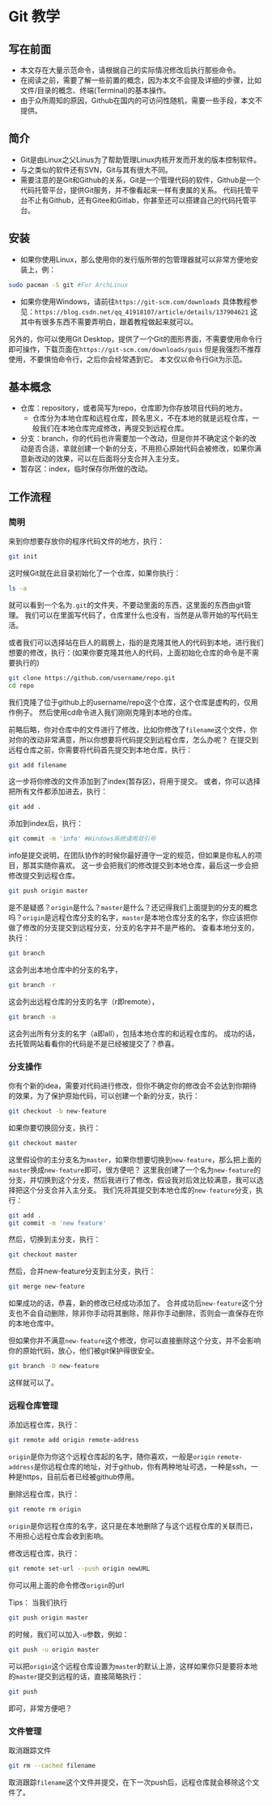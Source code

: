 # Git 教学

## 写在前面

- 本文存在大量示范命令，请根据自己的实际情况修改后执行那些命令。
- 在阅读之前，需要了解一些前置的概念，因为本文不会提及详细的步骤，比如文件/目录的概念、终端(Terminal)的基本操作。
- 由于众所周知的原因，Github在国内的可访问性随机，需要一些手段，本文不提供。

## 简介

- Git是由Linux之父Linus为了帮助管理Linux内核开发而开发的版本控制软件。
- 与之类似的软件还有SVN，Git与其有很大不同。
- 需要注意的是Git和Github的关系，Git是一个管理代码的软件，Github是一个代码托管平台，提供Git服务，并不像看起来一样有隶属的关系。
代码托管平台不止有Github，还有Gitee和Gitlab，你甚至还可以搭建自己的代码托管平台。

## 安装

- 如果你使用Linux，那么使用你的发行版所带的包管理器就可以非常方便地安装上，例：
```bash
sudo pacman -S git #For ArchLinux
```

- 如果你使用Windows，请前往`https://git-scm.com/downloads`
具体教程参见：`https://blog.csdn.net/qq_41918107/article/details/137904621`
这其中有很多东西不需要弄明白，跟着教程做起来就可以。

另外的，你可以使用Git Desktop，提供了一个Git的图形界面，不需要使用命令行即可操作，下载页面在`https://git-scm.com/downloads/guis`
但是我强烈不推荐使用，不要惧怕命令行，之后你会经常遇到它。
本文仅以命令行Git为示范。

## 基本概念

- 仓库：repository，或者简写为repo，仓库即为你存放项目代码的地方。
    - 仓库分为本地仓库和远程仓库，顾名思义，不在本地的就是远程仓库，一般我们在本地仓库完成修改，再提交到远程仓库。
- 分支：branch，你的代码也许需要加一个改动，但是你并不确定这个新的改动是否合适，拿就创建一个新的分支，不用担心原始代码会被修改，如果你满意新改动的效果，可以在后面将分支合并入主分支。
- 暂存区：index，临时保存你所做的改动。

## 工作流程


### 简明
来到你想要存放你的程序代码文件的地方，执行：
```bash
git init
```
这时候Git就在此目录初始化了一个仓库，如果你执行：
```bash
ls -a
```
就可以看到一个名为`.git`的文件夹，不要动里面的东西，这里面的东西由git管理。
我们可以在里面写代码了，仓库里什么也没有，当然是从零开始的写代码生活。

或者我们可以选择站在巨人的肩膀上，指的是克隆其他人的代码到本地，进行我们想要的修改，执行：(如果你要克隆其他人的代码，上面初始化仓库的命令是不需要执行的)
```bash
git clone https://github.com/username/repo.git
cd repo
```
我们克隆了位于github上的username/repo这个仓库，这个仓库是虚构的，仅用作例子。
然后使用cd命令进入我们刚刚克隆到本地的仓库。

前略后略，你对仓库中的文件进行了修改，比如你修改了`filename`这个文件，你对你的改动非常满意，所以你想要将代码提交到远程仓库，怎么办呢？
在提交到远程仓库之前，你需要将代码首先提交到本地仓库，执行：
```bash
git add filename
```
这一步将你修改的文件添加到了index(暂存区)，将用于提交。
或者，你可以选择把所有文件都添加进去，执行：
```bash
git add .
```
添加到index后，执行：
```bash
git commit -m 'info' #Windows系统请用双引号
```
info是提交说明，在团队协作的时候你最好遵守一定的规范，但如果是你私人的项目，那其实随你喜欢。
这一步会把我们的修改提交到本地仓库，最后这一步会把修改提交到远程仓库。
```bash
git push origin master
```
是不是疑惑？`origin`是什么？`master`是什么？还记得我们上面提到的分支的概念吗？`origin`是远程仓库分支的名字，`master`是本地仓库分支的名字，你应该把你做了修改的分支提交到远程分支，分支的名字并不是严格的。
查看本地分支的，执行：
```bash
git branch
```
这会列出本地仓库中的分支的名字，
```bash
git branch -r
```
这会列出远程仓库的分支的名字（r即remote），
```bash
git branch -a
```
这会列出所有分支的名字（a即all），包括本地仓库的和远程仓库的。
成功的话，去托管网站看看你的代码是不是已经被提交了？恭喜。


### 分支操作

你有个新的idea，需要对代码进行修改，但你不确定你的修改会不会达到你期待的效果，为了保护原始代码，可以创建一个新的分支，执行：
```bash
git checkout -b new-feature
```
如果你要切换回分支，执行：
```bash
git checkout master
```
这里假设你的主分支名为`master`，如果你想要切换到`new-feature`，那么把上面的`master`换成`new-feature`即可，很方便吧？
这里我创建了一个名为`new-feature`的分支，并切换到这个分支，然后我进行了修改，假设我对后效比较满意，我可以选择把这个分支合并入主分支。
我们先将其提交到本地仓库的`new-feature`分支，执行：
```bash
git add .
git commit -m 'new feature'
```
然后，切换到主分支，执行：
```bash
git checkout master
```
然后，合并new-feature分支到主分支，执行：
```bash
git merge new-feature
```
如果成功的话，恭喜，新的修改已经成功添加了。
合并成功后`new-feature`这个分支也不会自动删除，除非你手动将其删除，除非你手动删除，否则会一直保存在你的本地仓库中。

但如果你并不满意`new-feature`这个修改，你可以直接删除这个分支，并不会影响你的原始代码，放心，他们被git保护得很安全。
```bash
git branch -D new-feature
```
这样就可以了。

### 远程仓库管理

添加远程仓库，执行：
```bash
git remote add origin remote-address
```
`origin`是你为你这个远程仓库起的名字，随你喜欢，一般是`origin`
`remote-address`是你远程仓库的地址，对于github，你有两种地址可选，一种是ssh，一种是https，目前后者已经被github停用。

删除远程仓库，执行：
```bash
git remote rm origin
```
`origin`是你远程仓库的名字，这只是在本地删除了与这个远程仓库的关联而已，不用担心远程仓库会收到影响。

修改远程仓库，执行：
```bash
git remote set-url --push origin newURL
```
你可以用上面的命令修改`origin`的url

Tips：
当我们执行
```bash
git push origin master
```
的时候，我们可以加入`-u`参数，例如：
```bash
git push -u origin master
```
可以把`origin`这个远程仓库设置为`master`的默认上游，这样如果你只是要将本地的`master`提交到远程的话，直接简略执行：
```bash
git push
```
即可，非常方便吧？

### 文件管理

取消跟踪文件
```bash
git rm --cached filename
```
取消跟踪`filename`这个文件并提交，在下一次push后，远程仓库就会移除这个文件了。